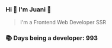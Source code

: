 ### Hi 👋 I&#39;m Juani 🦁

> I&#39;m a Frontend Web Developer SSR

### 📚 Days being a developer: 993
